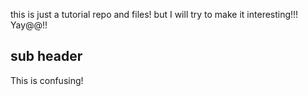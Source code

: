 this is just a tutorial repo and files!
but I will try to make it interesting!!!
Yay@@!!

## sub header

This is confusing!
